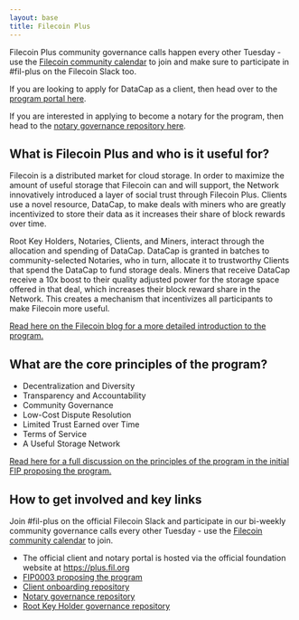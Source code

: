 ```yaml
---
layout: base
title: Filecoin Plus
---
```


Filecoin Plus community governance calls happen every other Tuesday - use the [Filecoin community calendar](https://calendar.google.com/calendar/u/1/r?cid=Y19rMWdrZm9vbTE3ZzBqOGM2YmFtNnVmNDNqMEBncm91cC5jYWxlbmRhci5nb29nbGUuY29t) to join and make sure to participate in #fil-plus on the Filecoin Slack too.

If you are looking to apply for DataCap as a client, then head over to the [program portal here](http://plus.fil.org).

If you are interested in applying to become a notary for the program, then head to the [notary governance repository here](https://github.com/filecoin-project/notary-governance/).

## What is Filecoin Plus and who is it useful for? 

Filecoin is a distributed market for cloud storage. In order to maximize the amount of useful storage that Filecoin can and will support, the Network innovatively introduced a layer of social trust through Filecoin Plus. Clients use a novel resource, DataCap, to make deals with miners who are greatly incentivized to store their data as it increases their share of block rewards over time.

Root Key Holders, Notaries, Clients, and Miners, interact through the allocation and spending of DataCap. DataCap is granted in batches to community-selected Notaries, who in turn, allocate it to trustworthy Clients that spend the DataCap to fund storage deals. Miners that receive DataCap receive a 10x boost to their quality adjusted power for the storage space offered in that deal, which increases their block reward share in the Network. This creates a mechanism that incentivizes all participants to make Filecoin more useful.

[Read here on the Filecoin blog for a more detailed introduction to the program.](https://filecoin.io/blog/posts/filecoin-plus-aligning-participants-with-useful-storage/)

## What are the core principles of the program?

* Decentralization and Diversity
* Transparency and Accountability
* Community Governance
* Low-Cost Dispute Resolution
* Limited Trust Earned over Time
* Terms of Service
* A Useful Storage Network

[Read here for a full discussion on the principles of the program in the initial FIP proposing the program.](https://github.com/filecoin-project/FIPs/blob/master/FIPS/fip-0003.md)

## How to get involved and key links

Join #fil-plus on the official Filecoin Slack and participate in our bi-weekly community governance calls every other Tuesday - use the [Filecoin community calendar](https://calendar.google.com/calendar/u/1/r?cid=Y19rMWdrZm9vbTE3ZzBqOGM2YmFtNnVmNDNqMEBncm91cC5jYWxlbmRhci5nb29nbGUuY29t) to join.

* The official client and notary portal is hosted via the official foundation website at https://plus.fil.org
* [FIP0003 proposing the program](https://github.com/filecoin-project/FIPs/blob/master/FIPS/fip-0003.md)
* [Client onboarding repository](https://github.com/filecoin-project/filecoin-plus-client-onboarding)
* [Notary governance repository](https://github.com/filecoin-project/notary-governance/)
* [Root Key Holder governance repository](https://github.com/filecoin-project/notary-governance/tree/main/root-key-holders)

